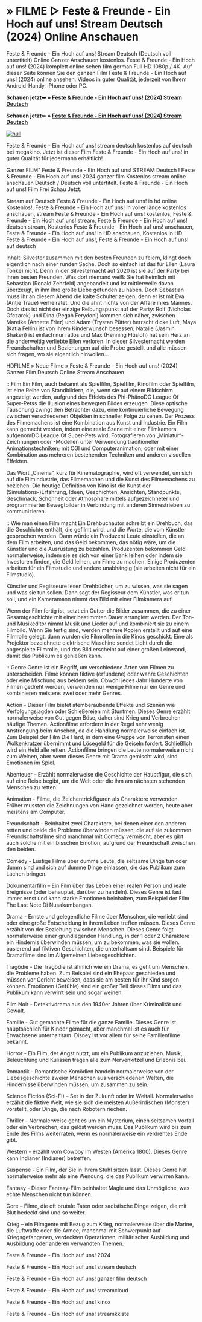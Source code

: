 # » FILME ▷ Feste & Freunde - Ein Hoch auf uns! Stream Deutsch (2024) Online Anschauen

Feste & Freunde - Ein Hoch auf uns! Stream Deutsch (Deutsch voll untertitelt) Online Ganzer Anschauen kostenlos. Feste & Freunde - Ein Hoch auf uns! (2024) komplett online sehen film german Full HD 1080p / 4K. Auf dieser Seite können Sie den ganzen Film Feste & Freunde - Ein Hoch auf uns! (2024) online ansehen. Videos in guter Qualität, jederzeit von Ihrem Android-Handy, iPhone oder PC.

**Schauen jetzt➥ » [Feste & Freunde - Ein Hoch auf uns! (2024) Stream Deutsch](https://t.co/iPkTJcbmfk)**

**Schauen jetzt➥ » [Feste & Freunde - Ein Hoch auf uns! (2024) Stream Deutsch](https://t.co/iPkTJcbmfk)**

[![null](https://static.wixstatic.com/media/855a25_043b5abeb4ae4d35ac003198e7fe56ed~mv2.gif)](https://t.co/iPkTJcbmfk)

Feste & Freunde - Ein Hoch auf uns! stream deutsch kostenlos auf deutsch bei megakino. Jetzt ist dieser Film Feste & Freunde - Ein Hoch auf uns! in guter Qualität für jedermann erhältlich!

Ganzer FILM" Feste & Freunde - Ein Hoch auf uns! STREAM Deutsch ! Feste & Freunde - Ein Hoch auf uns! 2024 ganzer film Kostenlos stream online anschauen Deutsch / Deutsch voll untertitelt. Feste & Freunde - Ein Hoch auf uns! Film Frei Schau Jetzt.

Stream auf Deutsch Feste & Freunde - Ein Hoch auf uns! in hd online Kostenlos!, Feste & Freunde - Ein Hoch auf uns! in voller länge kostenlos anschauen, stream Feste & Freunde - Ein Hoch auf uns! kostenlos, Feste & Freunde - Ein Hoch auf uns! stream, Feste & Freunde - Ein Hoch auf uns! deutsch stream, Kostenlos Feste & Freunde - Ein Hoch auf uns! anschauen, Feste & Freunde - Ein Hoch auf uns! in HD anschauen, Kostenlos in HD Feste & Freunde - Ein Hoch auf uns!, Feste & Freunde - Ein Hoch auf uns! auf deutsch

Inhalt: Silvester zusammen mit den besten Freunden zu feiern, klingt doch eigentlich nach einer runden Sache. Doch so einfach ist das für Ellen (Laura Tonke) nicht. Denn in der Silvesternacht auf 2020 ist sie auf der Party bei ihren besten Freunden. Was dort niemand weiß: Sie hat heimlich mit Sebastian (Ronald Zehrfeld) angebandelt und ist mittlerweile davon überzeugt, in ihm ihre große Liebe gefunden zu haben. Doch Sebastian muss ihr an diesem Abend die kalte Schulter zeigen, denn er ist mit Eva (Antje Traue) verheiratet. Und die ahnt nichts von der Affäre ihres Mannes. Doch das ist nicht der einzige Reibungspunkt auf der Party: Rolf (Nicholas Ofczarek) und Dina (Pegah Ferydoni) kommen sich näher, zwischen Mareike (Annette Frier) und Adam (Trystan Pütter) herrscht dicke Luft, Maya (Katia Fellin) ist von ihrem Kinderwunsch besessen, Natalie (Jasmin Shakeri) ist einfach nur ratlos und Max (Henning Flüsloh) hat sein Herz an die anderweitig verliebte Ellen verloren. In dieser Silvesternacht werden Freundschaften und Beziehungen auf die Probe gestellt und alle müssen sich fragen, wo sie eigentlich hinwollen...

HDFILME » Neue Filme » Feste & Freunde - Ein Hoch auf uns! (2024) Ganzer Film Deutsch Online Stream Anschauen

:: Film
Ein Film, auch bekannt als Spielfilm, Spielfilm, Kinofilm oder Spielfilm, ist eine Reihe von Standbildern, die, wenn sie auf einem Bildschirm angezeigt werden, aufgrund des Effekts des Phi-PhänoDC League Of Super-Petss die Illusion eines bewegten Bildes erzeugen. Diese optische Täuschung zwingt den Betrachter dazu, eine kontinuierliche Bewegung zwischen verschiedenen Objekten in schneller Folge zu sehen. Der Prozess des Filmemachens ist eine Kombination aus Kunst und Industrie. Ein Film kann gemacht werden, indem eine reale Szene mit einer Filmkamera aufgenomDC League Of Super-Pets wird; Fotografieren von „Miniatur“-Zeichnungen oder -Modellen unter Verwendung traditioneller Animationstechniken; mit CGI und Computeranimation; oder mit einer Kombination aus mehreren bestehenden Techniken und anderen visuellen Effekten.

Das Wort „Cinema“, kurz für Kinematographie, wird oft verwendet, um sich auf die Filmindustrie, das Filmemachen und die Kunst des Filmemachens zu beziehen. Die heutige Definition von Kino ist die Kunst der (Simulations-)Erfahrung, Ideen, Geschichten, Ansichten, Standpunkte, Geschmack, Schönheit oder Atmosphäre mittels aufgezeichneter und programmierter Bewegtbilder in Verbindung mit anderen Sinnestrieben zu kommunizieren.

:: Wie man einen Film macht
Ein Drehbuchautor schreibt ein Drehbuch, das die Geschichte enthält, die gefilmt wird, und die Worte, die vom Künstler gesprochen werden. Dann würde ein Produzent Leute einstellen, die an dem Film arbeiten, und das Geld bekommen, das nötig wäre, um die Künstler und die Ausrüstung zu bezahlen. Produzenten bekommen Geld normalerweise, indem sie es sich von einer Bank leihen oder indem sie Investoren finden, die Geld leihen, um Filme zu machen. Einige Produzenten arbeiten für ein Filmstudio und andere unabhängig (sie arbeiten nicht für ein Filmstudio).

Künstler und Regisseure lesen Drehbücher, um zu wissen, was sie sagen und was sie tun sollen. Dann sagt der Regisseur dem Künstler, was er tun soll, und ein Kameramann nimmt das Bild mit einer Filmkamera auf.

Wenn der Film fertig ist, setzt ein Cutter die Bilder zusammen, die zu einer Gesamtgeschichte mit einer bestimmten Dauer arrangiert werden. Der Ton- und Musikeditor nimmt Musik und Lieder auf und kombiniert sie zu einem Filmbild. Wenn Sie fertig sind, werden mehrere Kopien erstellt und auf eine Filmrolle gelegt. dann wurden die Filmrollen in die Kinos geschickt. Eine als Projektor bezeichnete elektrische Maschine sendet Licht durch die abgespielte Filmrolle, und das Bild erscheint auf einer großen Leinwand, damit das Publikum es genießen kann.

:: Genre
Genre ist ein Begriff, um verschiedene Arten von Filmen zu unterscheiden. Filme können fiktive (erfundene) oder wahre Geschichten oder eine Mischung aus beidem sein. Obwohl jedes Jahr Hunderte von Filmen gedreht werden, verwenden nur wenige Filme nur ein Genre und kombinieren meistens zwei oder mehr Genres.

Action - Dieser Film bietet atemberaubende Effekte und Szenen wie Verfolgungsjagden oder Schießereien mit Stuntmen. Dieses Genre erzählt normalerweise von Gut gegen Böse, daher sind Krieg und Verbrechen häufige Themen. Actionfilme erfordern in der Regel sehr wenig Anstrengung beim Ansehen, da die Handlung normalerweise einfach ist. Zum Beispiel der Film Die Hard, in dem eine Gruppe von Terroristen einen Wolkenkratzer übernimmt und Lösegeld für die Geiseln fordert. Schließlich wird ein Held alle retten. Actionfilme bringen die Leute normalerweise nicht zum Weinen, aber wenn dieses Genre mit Drama gemischt wird, sind Emotionen im Spiel.

Abenteuer – Erzählt normalerweise die Geschichte der Hauptfigur, die sich auf eine Reise begibt, um die Welt oder die ihm am nächsten stehenden Menschen zu retten.

Animation - Filme, die Zeichentrickfiguren als Charaktere verwenden. Früher mussten die Zeichnungen von Hand gezeichnet werden, heute aber meistens am Computer.

Freundschaft - Beinhaltet zwei Charaktere, bei denen einer den anderen retten und beide die Probleme überwinden müssen, die auf sie zukommen. Freundschaftsfilme sind manchmal mit Comedy vermischt, aber es gibt auch solche mit ein bisschen Emotion, aufgrund der Freundschaft zwischen den beiden.

Comedy - Lustige Filme über dumme Leute, die seltsame Dinge tun oder dumm sind und sich auf dumme Dinge einlassen, die das Publikum zum Lachen bringen.

Dokumentarfilm – Ein Film über das Leben einer realen Person und reale Ereignisse (oder behauptet, darüber zu handeln). Dieses Genre ist fast immer ernst und kann starke Emotionen beinhalten, zum Beispiel der Film The Last Note Di Nusakambangan.

Drama - Ernste und gelegentliche Filme über Menschen, die verliebt sind oder eine große Entscheidung in ihrem Leben treffen müssen. Dieses Genre erzählt von der Beziehung zwischen Menschen. Dieses Genre folgt normalerweise einer grundlegenden Handlung, in der 1 oder 2 Charaktere ein Hindernis überwinden müssen, um zu bekommen, was sie wollen. basierend auf fiktiven Geschichten, die unterhaltsam sind. Beispiele für Dramafilme sind im Allgemeinen Liebesgeschichten.

Tragödie - Die Tragödie ist ähnlich wie ein Drama, es geht um Menschen, die Probleme haben. Zum Beispiel sind ein Ehepaar geschieden und müssen vor Gericht beweisen, dass sie am besten für ihr Kind sorgen können. Emotionen (Gefühle) sind ein großer Teil dieses Films und das Publikum kann verwirrt sein und sogar weinen.

Film Noir - Detektivdrama aus den 1940er Jahren über Kriminalität und Gewalt.

Familie - Gut gemachte Filme für die ganze Familie. Dieses Genre ist hauptsächlich für Kinder gemacht, aber manchmal ist es auch für Erwachsene unterhaltsam. Disney ist vor allem für seine Familienfilme bekannt.

Horror - Ein Film, der Angst nutzt, um ein Publikum anzuziehen. Musik, Beleuchtung und Kulissen tragen alle zum Nervenkitzel und Erlebnis bei.

Romantik - Romantische Komödien handeln normalerweise von der Liebesgeschichte zweier Menschen aus verschiedenen Welten, die Hindernisse überwinden müssen, um zusammen zu sein.

Science Fiction (Sci-Fi) – Set in der Zukunft oder im Weltall. Normalerweise erzählt die fiktive Welt, wie sie sich die meisten Außerirdischen (Monster) vorstellt, oder Dinge, die nach Robotern riechen.

Thriller - Normalerweise geht es um ein Mysterium, einen seltsamen Vorfall oder ein Verbrechen, das gelöst werden muss. Das Publikum wird bis zum Ende des Films weiterraten, wenn es normalerweise ein verdrehtes Ende gibt.

Western - erzählt vom Cowboy im Westen (Amerika 1800). Dieses Genre kann Indianer (Indianer) betreffen.

Suspense - Ein Film, der Sie in Ihrem Stuhl sitzen lässt. Dieses Genre hat normalerweise mehr als eine Wendung, die das Publikum verwirren kann.

Fantasy - Dieser Fantasy-Film beinhaltet Magie und das Unmögliche, was echte Menschen nicht tun können.

Gore – Filme, die oft brutale Taten oder sadistische Dinge zeigen, die mit Blut bedeckt sind und so weiter.

Krieg – ein Filmgenre mit Bezug zum Krieg, normalerweise über die Marine, die Luftwaffe oder die Armee, manchmal mit Schwerpunkt auf Kriegsgefangenen, verdeckten Operationen, militärischer Ausbildung und Ausbildung oder anderen verwandten Themen.

Feste & Freunde - Ein Hoch auf uns! 2024

Feste & Freunde - Ein Hoch auf uns! stream deutsch

Feste & Freunde - Ein Hoch auf uns! ganzer film deutsch

Feste & Freunde - Ein Hoch auf uns! streamcloud

Feste & Freunde - Ein Hoch auf uns! kinox

Feste & Freunde - Ein Hoch auf uns! streamkkiste
